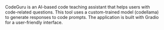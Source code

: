 CodeGuru is an AI-based code teaching assistant that helps users with code-related questions. This tool uses a custom-trained model (codellama) to generate responses to code prompts. The application is built with Gradio for a user-friendly interface.

